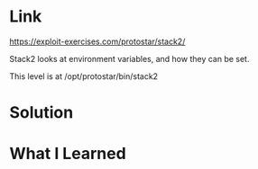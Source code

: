 # Link
https://exploit-exercises.com/protostar/stack2/

Stack2 looks at environment variables, and how they can be set.

This level is at /opt/protostar/bin/stack2

# Solution


# What I Learned
